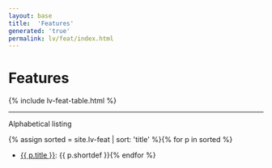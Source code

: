 ```yaml
---
layout: base
title:  'Features'
generated: 'true'
permalink: lv/feat/index.html
---
```


# Features

{% include lv-feat-table.html %}

----------

Alphabetical listing

{% assign sorted = site.lv-feat | sort: 'title' %}{% for p in sorted %}
* [{{ p.title }}](): {{ p.shortdef }}{% endfor %}
